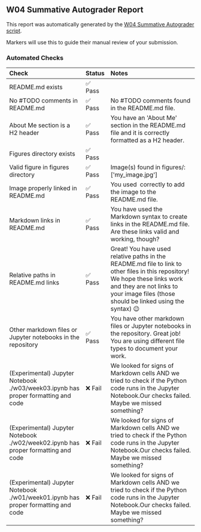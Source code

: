 ## W04 Summative Autograder Report

This report was automatically generated by the [W04 Summative Autograder script](../.github/scripts/w04-autograder.py).

Markers will use this to guide their manual review of your submission.

### Automated Checks

| Check                                                                             | Status   | Notes                                                                                                                                                                                                                      |
|:----------------------------------------------------------------------------------|:---------|:---------------------------------------------------------------------------------------------------------------------------------------------------------------------------------------------------------------------------|
| README.md exists                                                                  | ✅ Pass   |                                                                                                                                                                                                                            |
| No #TODO comments in README.md                                                    | ✅ Pass   | No #TODO comments found in the README.md file.                                                                                                                                                                             |
| About Me section is a H2 header                                                   | ✅ Pass   | You have an 'About Me' section in the README.md file and it is correctly formatted as a H2 header.                                                                                                                         |
| Figures directory exists                                                          | ✅ Pass   |                                                                                                                                                                                                                            |
| Valid figure in figures directory                                                 | ✅ Pass   | Image(s) found in figures/: ['my_image.jpg']                                                                                                                                                                               |
| Image properly linked in README.md                                                | ✅ Pass   | You used ![]() correctly to add the image to the README.md file.                                                                                                                                                           |
| Markdown links in README.md                                                       | ✅ Pass   | You have used the []() Markdown syntax to create links in the README.md file. Are these links valid and working, though?                                                                                                   |
| Relative paths in README.md links                                                 | ✅ Pass   | Great! You have used relative paths in the README.md file to link to other files in this repository! We hope these links work and they are not links to your image files (those should be linked using the ![]() syntax) 😉 |
| Other markdown files or Jupyter notebooks in the repository                       | ✅ Pass   | You have other markdown files or Jupyter notebooks in the repository. Great job! You are using different file types to document your work.                                                                                 |
| (Experimental) Jupyter Notebook ./w03/week03.ipynb has proper formatting and code | ❌ Fail   | We looked for signs of Markdown cells AND we tried to check if the Python code runs in the Jupyter Notebook.Our checks failed. Maybe we missed something?                                                                  |
| (Experimental) Jupyter Notebook ./w02/week02.ipynb has proper formatting and code | ❌ Fail   | We looked for signs of Markdown cells AND we tried to check if the Python code runs in the Jupyter Notebook.Our checks failed. Maybe we missed something?                                                                  |
| (Experimental) Jupyter Notebook ./w01/week01.ipynb has proper formatting and code | ❌ Fail   | We looked for signs of Markdown cells AND we tried to check if the Python code runs in the Jupyter Notebook.Our checks failed. Maybe we missed something?                                                                  |

